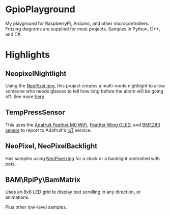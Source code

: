 # GpioPlayground
My playground for RaspberryPi, Arduino, and other microcontrollers. Fritzing diagrams are supplied for most projects. Samples in Python, C++, and C#.

# Highlights

## NeopixelNightlight
Using the [NeoPixel ring](https://www.adafruit.com/products/1643), this project creates a multi-mode 
nightlight to allow someone who needs glasses to tell how long before
the alarm will be going off.  See more [here](https://github.com/Seekatar/GpioPlayground/wiki/Neopixel-Nightlight) 

## TempPressSensor
This uses the [Adafruit Feather M0 WiFi](https://www.adafruit.com/products/3010), [Feather Wing OLED](https://www.adafruit.com/products/2900), and [BME280 sensor](https://www.adafruit.com/products/2652) to report to Adafruit's [IoT](https://learn.adafruit.com/adafruit-io) service.

## NeoPixel, NeoPixelBacklight
Has samples using [NeoPixel ring](https://www.adafruit.com/products/1643) for a clock or a backlight controlled with pots.

## BAM\RpiPy\BamMatrix
Uses an 8x8 LED grid to display text scrolling in any direction, or animations.

Plus other low-level samples. 
